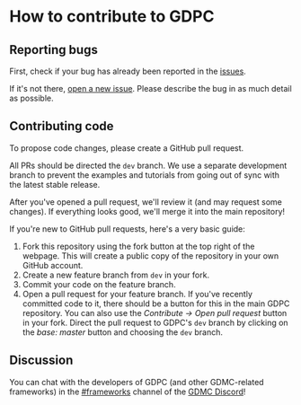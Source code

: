 # How to contribute to GDPC

## Reporting bugs

First, check if your bug has already been reported in the [issues](https://github.com/avdstaaij/gdpc/issues).

If it's not there, [open a new issue](https://github.com/avdstaaij/gdpc/issues/new/choose). Please describe the bug in as much detail as possible.


## Contributing code

To propose code changes, please create a GitHub pull request.

All PRs should be directed the `dev` branch. We use a separate development branch to prevent the examples and tutorials from going out of sync with the latest stable release.

After you've opened a pull request, we'll review it (and may request some changes). If everything looks good, we'll merge it into the main repository!

If you're new to GitHub pull requests, here's a very basic guide:
1. Fork this repository using the fork button at the top right of the webpage. This will create a public copy of the repository in your own GitHub account.
2. Create a new feature branch from `dev` in your fork.
3. Commit your code on the feature branch.
4. Open a pull request for your feature branch. If you've recently committed code to it, there should be a button for this in the main GDPC repository. You can also use the *Contribute -> Open pull request* button in your fork. Direct the pull request to GDPC's `dev` branch by clicking on the *base: master* button and choosing the `dev` branch.


## Discussion

You can chat with the developers of GDPC (and other GDMC-related frameworks) in the [#frameworks](https://discord.gg/43eTuUNx5U) channel of the [GDMC Discord](https://discord.gg/ueaxuXj)!
